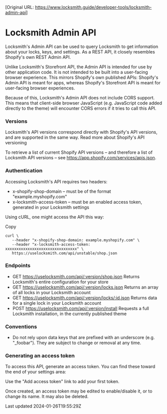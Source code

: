 [Original URL: https://www.locksmith.guide/developer-tools/locksmith-admin-api]

# Locksmith Admin API

Locksmith's Admin API can be used to query Locksmith to get information about your locks, keys, and settings. As a REST API, it closely resembles Shopify's own REST Admin API.

Unlike Locksmith's Storefront API, the Admin API is intended for use by other application code. It is not intended to be built into a user-facing browser experience. This mirrors Shopify's own published APIs: Shopify's Admin API is meant for apps, whereas Shopify's Storefront API is meant for user-facing browser experiences.

Because of this, Locksmith's Admin API does not include CORS support. This means that client-side browser JavaScript (e.g. JavaScript code added directly to the theme) will encounter CORS errors if it tries to call this API.

### Versions

Locksmith's API versions correspond directly with Shopify's API versions, and are supported in the same way. Read more about Shopify's API versioning

To retrieve a list of current Shopify API versions – and therefore a list of Locksmith API versions – see https://app.shopify.com/services/apis.json.

### Authentication

Accessing Locksmith's API requires two headers:

- x-shopify-shop-domain – must be of the format "example.myshopify.com"
- x-locksmith-access-token – must be an enabled access token, generated in your Locksmith settings

Using cURL, one might access the API this way:

Copy

    curl \
       --header "x-shopify-shop-domain: example.myshopify.com" \
       --header "x-locksmith-access-token: xxxxxxxxxxxxxxxxxxxxxxxxxxxxxxxx" \
       https://uselocksmith.com/api/unstable/shop.json

### Endpoints

- GET https://uselocksmith.com/api/:version/shop.json Returns Locksmith's entire configuration for your store
- GET https://uselocksmith.com/api/:version/locks.json Returns an array of all locks in your Locksmith account
- GET https://uselocksmith.com/api/:version/locks/:id.json Returns data for a single lock in your Locksmith account
- POST https://uselocksmith.com/api/:version/install Requests a full Locksmith installation, in the currently published theme

### Conventions

- Do not rely upon data keys that are prefixed with an underscore (e.g. "\_foobar"). They are subject to change or removal at any time.

### Generating an access token

To access this API, generate an access token. You can find these toward the end of your settings area:

Use the "Add access token" link to add your first token.

Once created, an access token may be edited to enable/disable it, or to change its name. It may also be deleted.

Last updated 2024-01-26T19:55:29Z
